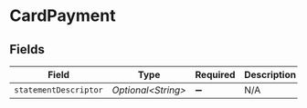 # CardPayment


## Fields

| Field                 | Type                  | Required              | Description           |
| --------------------- | --------------------- | --------------------- | --------------------- |
| `statementDescriptor` | *Optional\<String>*   | :heavy_minus_sign:    | N/A                   |
